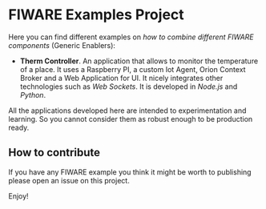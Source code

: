 # FIWARE Examples Project

Here you can find different examples on *how to combine different FIWARE components* (Generic Enablers):

+ **Therm Controller**. An application that allows to monitor the temperature of a place.
It uses a Raspberry PI, a custom Iot Agent, Orion Context Broker and a Web Application for UI. It nicely integrates
other technologies such as *Web Sockets*. It is developed in *Node.js* and *Python*. 

All the applications developed here are intended to experimentation and learning. So you cannot consider them
as robust enough to be production ready.

## How to contribute

If you have any FIWARE example you think it might be worth to publishing please open an issue on this project. 

Enjoy! 
